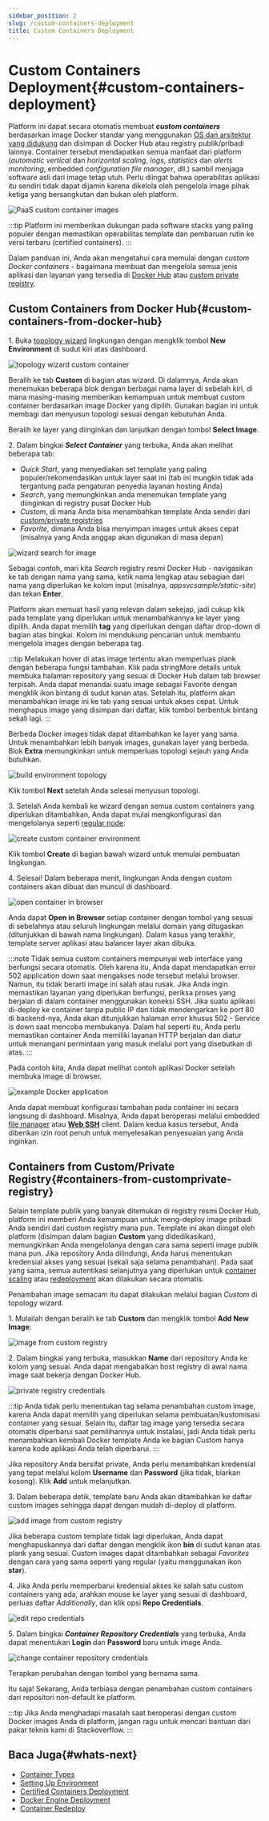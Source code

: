 ```yaml
---
sidebar_position: 2
slug: /custom-containers-deployment
title: Custom Containers Deployment
---
```


# Custom Containers Deployment{#custom-containers-deployment}

Platform ini dapat secara otomatis membuat _**custom containers**_ berdasarkan image Docker standar yang menggunakan [OS dan arsitektur yang didukung](<https://docs.dewacloud.com/docs/container-image-requirements/>) dan disimpan di Docker Hub atau registry publik/pribadi lainnya. Container tersebut mendapatkan semua manfaat dari platform (_automatic vertical_ dan _horizontal scaling_, _logs_, _statistics_ dan _alerts monitoring_, embedded _configuration file manager_, dll.) sambil menjaga software asli dari image tetap utuh. Perlu diingat bahwa operabilitas aplikasi itu sendiri tidak dapat dijamin karena dikelola oleh pengelola image pihak ketiga yang bersangkutan dan bukan oleh platform.

![PaaS custom container images](#)

:::tip 
Platform ini memberikan dukungan pada software stacks yang paling populer dengan memastikan operabilitas template dan pembaruan rutin ke versi terbaru (certified containers).
:::

Dalam panduan ini, Anda akan mengetahui cara memulai dengan _custom Docker containers_ \- bagaimana membuat dan mengelola semua jenis aplikasi dan layanan yang tersedia di [Docker Hub](<https://docs.dewacloud.com/docs/#custom-containers-from-docker-hub>) atau [custom private registry](<https://docs.dewacloud.com/docs/#containers-from-customprivate-registry>).

## Custom Containers from Docker Hub{#custom-containers-from-docker-hub}

1\. Buka [topology wizard](<https://docs.dewacloud.com/docs/setting-up-environment/>) lingkungan dengan mengklik tombol **New Environment** di sudut kiri atas dashboard.

![topology wizard custom container](#)

Beralih ke tab **Custom** di bagian atas wizard. Di dalamnya, Anda akan menemukan beberapa blok dengan berbagai nama layer di sebelah kiri, di mana masing-masing memberikan kemampuan untuk membuat custom container berdasarkan image Docker yang dipilih. Gunakan bagian ini untuk membagi dan menyusun topologi sesuai dengan kebutuhan Anda.

Beralih ke layer yang diinginkan dan lanjutkan dengan tombol **Select Image**.

2\. Dalam bingkai _**Select Container**_ yang terbuka, Anda akan melihat beberapa tab:

  * _Quick Start_, yang menyediakan set template yang paling populer/rekomendasikan untuk layer saat ini (tab ini mungkin tidak ada tergantung pada pengaturan penyedia layanan hosting Anda)
  * _Search_, yang memungkinkan anda menemukan template yang diinginkan di registry pusat Docker Hub
  * _Custom_, di mana Anda bisa menambahkan template Anda sendiri dari [custom/private registries](<https://docs.dewacloud.com/docs/#containers-from-customprivate-registry>)
  * _Favorite_, dimana Anda bisa menyimpan images untuk akses cepat (misalnya yang Anda anggap akan digunakan di masa depan)

![wizard search for image](#)

Sebagai contoh, mari kita _Search_ registry resmi Docker Hub - navigasikan ke tab dengan nama yang sama, ketik nama lengkap atau sebagian dari nama yang diperlukan ke kolom input (misalnya, _appsvcsample/static-site_) dan tekan **Enter**.

Platform akan memuat hasil yang relevan dalam sekejap, jadi cukup klik pada template yang diperlukan untuk menambahkannya ke layer yang dipilih. Anda dapat memilih **tag** yang diperlukan dengan daftar drop-down di bagian atas bingkai. Kolom ini mendukung pencarian untuk membantu mengelola images dengan beberapa tag.

:::tip
Melakukan hover di atas image tertentu akan memperluas plank dengan beberapa fungsi tambahan. Klik pada stringMore details untuk membuka halaman repository yang sesuai di Docker Hub dalam tab browser terpisah. Anda dapat menandai suatu image sebagai Favorite dengan mengklik ikon bintang di sudut kanan atas. Setelah itu, platform akan menambahkan image ini ke tab yang sesuai untuk akses cepat. Untuk menghapus image yang disimpan dari daftar, klik tombol berbentuk bintang sekali lagi.
:::

Berbeda Docker images tidak dapat ditambahkan ke layer yang sama. Untuk menambahkan lebih banyak images, gunakan layer yang berbeda. Blok **Extra** memungkinkan untuk memperluas topologi sejauh yang Anda butuhkan.

![build environment topology](#)

Klik tombol **Next** setelah Anda selesai menyusun topologi.

3\. Setelah Anda kembali ke wizard dengan semua custom containers yang diperlukan ditambahkan, Anda dapat mulai mengkonfigurasi dan mengelolanya seperti [regular node](<https://docs.dewacloud.com/docs/setting-up-environment/#configuring-nodes-resources-and-specifics>):

![create custom container environment](#)

Klik tombol **Create** di bagian bawah wizard untuk memulai pembuatan lingkungan.

4\. Selesai! Dalam beberapa menit, lingkungan Anda dengan custom containers akan dibuat dan muncul di dashboard.

![open container in browser](#)

Anda dapat **Open in Browser** setiap container dengan tombol yang sesuai di sebelahnya atau seluruh lingkungan melalui domain yang ditugaskan (ditunjukkan di bawah nama lingkungan). Dalam kasus yang terakhir, template server aplikasi atau balancer layer akan dibuka.

:::note
Tidak semua custom containers mempunyai web interface yang berfungsi secara otomatis. Oleh karena itu, Anda dapat mendapatkan error 502 application down saat mengakses node tersebut melalui browser. Namun, itu tidak berarti image ini salah atau rusak. Jika Anda ingin memastikan layanan yang diperlukan berfungsi, periksa proses yang berjalan di dalam container menggunakan koneksi SSH. Jika suatu aplikasi di-deploy ke container tanpa public IP dan tidak mendengarkan ke port 80 di backend-nya, Anda akan ditunjukkan halaman error khusus 502 - Service is down saat mencoba membukanya. Dalam hal seperti itu, Anda perlu memastikan container Anda memiliki layanan HTTP berjalan dan diatur untuk menangani permintaan yang masuk melalui port yang disebutkan di atas.
:::

Pada contoh kita, Anda dapat melihat contoh aplikasi Docker setelah membuka image di browser.

![example Docker application](#)

Anda dapat membuat konfigurasi tambahan pada container ini secara langsung di dashboard. Misalnya, Anda dapat beroperasi melalui embedded [file manager](<https://docs.dewacloud.com/docs/container-configuration/#configuration-file-manager>) atau **[Web SSH](<https://docs.dewacloud.com/docs/web-ssh-client/>)** client. Dalam kedua kasus tersebut, Anda diberikan izin root penuh untuk menyelesaikan penyesuaian yang Anda inginkan.

## Containers from Custom/Private Registry{#containers-from-customprivate-registry}

Selain template publik yang banyak ditemukan di registry resmi Docker Hub, platform ini memberi Anda kemampuan untuk meng-deploy image pribadi Anda sendiri dari custom registry mana pun. Template ini akan diingat oleh platform (disimpan dalam bagian **Custom** yang didedikasikan), memungkinkan Anda mengelolanya dengan cara sama seperti image publik mana pun. Jika repository Anda dilindungi, Anda harus menentukan kredensial akses yang sesuai (sekali saja selama penambahan). Pada saat yang sama, semua autentikasi selanjutnya yang diperlukan untuk [container scaling](<https://www.virtuozzo.com/application-platform-docs/horizontal-scaling/>) atau [redeployment](<https://docs.dewacloud.com/docs/container-redeploy/>) akan dilakukan secara otomatis.

Penambahan image semacam itu dapat dilakukan melalui bagian _Custom_ di topology wizard.

1\. Mulailah dengan beralih ke tab **Custom** dan mengklik tombol **Add New Image**:

![image from custom registry](#)

2\. Dalam bingkai yang terbuka, masukkan **Name** dari repository Anda ke kolom yang sesuai. Anda dapat mengabaikan host registry di awal nama image saat bekerja dengan Docker Hub.

![private registry credentials](#)

:::tip
Anda tidak perlu menentukan tag selama penambahan custom image, karena Anda dapat memilih yang diperlukan selama pembuatan/kustomisasi container yang sesuai. Selain itu, daftar tag image yang tersedia secara otomatis diperbarui saat pemilihannya untuk instalasi, jadi Anda tidak perlu menambahkan kembali Docker template Anda ke bagian Custom hanya karena kode aplikasi Anda telah diperbarui.
:::

Jika repository Anda bersifat private, Anda perlu menambahkan kredensial yang tepat melalui kolom **Username** dan **Password** (jika tidak, biarkan kosong). Klik **Add** untuk melanjutkan.

3\. Dalam beberapa detik, template baru Anda akan ditambahkan ke daftar custom images sehingga dapat dengan mudah di-deploy di platform.

![add image from custom registry](#)

Jika beberapa custom template tidak lagi diperlukan, Anda dapat menghapuskannya dari daftar dengan mengklik ikon **bin** di sudut kanan atas plank yang sesuai. Custom images dapat ditambahkan sebagai _Favorites_ dengan cara yang sama seperti yang regular (yaitu menggunakan ikon **star**).

4\. Jika Anda perlu memperbarui kredensial akses ke salah satu custom containers yang ada, arahkan mouse ke layer yang sesuai di dashboard, perluas daftar _Additionally_, dan klik opsi **Repo Credentials**.

![edit repo credentials](#)

5\. Dalam bingkai _**Container Repository Credentials**_ yang terbuka, Anda dapat menentukan **Login** dan **Password** baru untuk image Anda.

![change container repository credentials](#)

Terapkan perubahan dengan tombol yang bernama sama.

Itu saja! Sekarang, Anda terbiasa dengan penambahan custom containers dari repositori non-default ke platform.

:::tip
Jika Anda menghadapi masalah saat beroperasi dengan custom Docker images Anda di platform, jangan ragu untuk mencari bantuan dari pakar teknis kami di Stackoverflow.
:::

## Baca Juga{#whats-next}

  * [Container Types](<https://docs.dewacloud.com/docs/container-types/>)
  * [Setting Up Environment](<https://docs.dewacloud.com/docs/setting-up-environment/>)
  * [Certified Containers Deployment](<https://docs.dewacloud.com/docs/certified-containers-deployment/>)
  * [Docker Engine Deployment](<https://docs.dewacloud.com/docs/docker-engine-deployment/>)
  * [Container Redeploy](<https://docs.dewacloud.com/docs/container-redeploy/>)